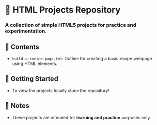 # 📖 HTML Projects Repository
### A collection of simple HTML5 projects for practice and experimentation.

## 📁 Contents

- `build-a-recipe-page.txt`: Outline for creating a basic recipe webpage using HTML elements.

## 🚀 Getting Started

- To view the projects locally clone the repository!

## 📌 Notes

- These projects are intended for **learning and practice** purposes only.
